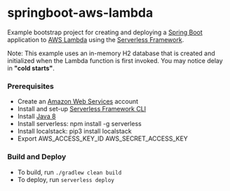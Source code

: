 # springboot-aws-lambda

Example bootstrap project for creating and deploying a [Spring Boot](https://projects.spring.io/spring-boot/) application to [AWS Lambda](https://aws.amazon.com/lambda/) using the [Serverless Framework](https://serverless.com).

Note: This example uses an in-memory H2 database that is created and initialized when the Lambda function is first invoked. You may notice delay in **"cold starts"**.

### Prerequisites
- Create an [Amazon Web Services](https://aws.amazon.com) account
- Install and set-up [Serverless Framework CLI](https://serverless.com)
- Install [Java 8](http://www.oracle.com/technetwork/java/javase/downloads/jdk8-downloads-2133151.html)
- Install serverless: npm install -g serverless
- Install localstack: pip3 install localstack
- Export AWS_ACCESS_KEY_ID AWS_SECRET_ACCESS_KEY

### Build and Deploy
- To build, run `./gradlew clean build`
- To deploy, run `serverless deploy`
